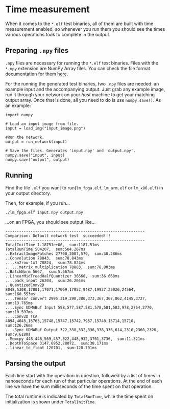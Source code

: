 # Time measurement

When it comes to the `*.elf` test binaries, all of them are built with time measurement enabled, so whenever you run them you should see the times various operations took to complete in the output.

## Preparing `.npy` files

`.npy` files are necessary for running the `*.elf` test binaries. Files with the `*.npy` extension are NumPy Array files. You can check the file format documentation for them [here](https://github.com/numpy/numpy/blob/master/doc/neps/nep-0001-npy-format.rst).

For the running the generated test binaries, two `.npy` files are needed: an example input and the accompanying output. Just grab any example image, run it through your network on your _host_ machine to get your matching output array. Once that is done, all you need to do is use `numpy.save()`.
As an example:
```
import numpy

# Load an imput image from file.
input = load_img("input_image.png")

#Run the network.
output = run_network(input)

# Save the files. Generates 'input.npy' and 'output.npy'.
numpy.save("input", input)
numpy.save("output", output)
```

## Running
Find the file `.elf` you want to run(`lm_fpga.elf`, `lm_arm.elf` or `lm_x86.elf`) in your output directory.

Then, for example,  if you run...

```
./lm_fpga.elf input.npy output.npy
```

...on an FPGA, you should see output like...

```
-------------------------------------------------------------
Comparison: Default network test  succeeded!!!
-------------------------------------------------------------
TotalInitTime 1.18751e+06,  sum:1187.51ms
TotalRunTime 504207,  sum:504.207ms
..ExtractImagePatches 27700,2007,579,  sum:30.286ms
..Convolution 78843,  sum:78.843ms
....kn2row-1x1 78824,  sum:78.824ms
......matrix_multiplication 78803,  sum:78.803ms
..BatchNorm 5667,  sum:5.667ms
..LinearMidTreadHalfQuantizer 36668,  sum:36.668ms
....pack_input 26204,  sum:26.204ms
..QuantizedConv2D 8048,5308,17001,17071,17069,17052,9487,19927,25026,24564,  sum:160.553ms
....Tensor convert 2995,319,290,380,373,367,307,862,4145,3727,  sum:13.765ms
....Sync UDMABuf Input 598,577,587,581,578,581,583,978,2764,2770,  sum:10.597ms
....Conv2D TCA 4094,4045,15763,15748,15747,15742,7957,15740,15714,15710,  sum:126.26ms
....Sync UDMABuf Output 322,338,332,336,338,336,614,2316,2360,2326,  sum:9.618ms
..Memcpy 448,448,569,457,522,448,932,3761,3736,  sum:11.321ms
..DepthToSpace 3147,6952,28072,  sum:38.171ms
..linear_to_float 120701,  sum:120.701ms
```

## Parsing the output
Each line start with the operation in question, followed by a list of times in nanoseconds for each run of that particular operations. At the end of each line we have the sum milliseconds of the time spent on that operation.

The total runtime is indicated by `TotalRunTime`, while the time spent on initialization is shown under `TotalInitTime`.
